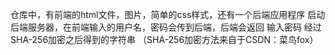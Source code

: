 仓库中，有前端的html文件，图片，简单的css样式，还有一个后端应用程序
启动后端服务器，在前端输入的用户名，密码会传到后端，后端会返回 输入密码 经过SHA-256加密之后得到的字符串
（SHA-256加密方法来自于CSDN：菜鸟fox）
